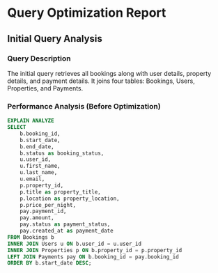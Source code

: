 # Query Optimization Report

## Initial Query Analysis

### Query Description
The initial query retrieves all bookings along with user details, property details, and payment details. It joins four tables: Bookings, Users, Properties, and Payments.

### Performance Analysis (Before Optimization)
```sql
EXPLAIN ANALYZE
SELECT 
    b.booking_id,
    b.start_date,
    b.end_date,
    b.status as booking_status,
    u.user_id,
    u.first_name,
    u.last_name,
    u.email,
    p.property_id,
    p.title as property_title,
    p.location as property_location,
    p.price_per_night,
    pay.payment_id,
    pay.amount,
    pay.status as payment_status,
    pay.created_at as payment_date
FROM Bookings b
INNER JOIN Users u ON b.user_id = u.user_id
INNER JOIN Properties p ON b.property_id = p.property_id
LEFT JOIN Payments pay ON b.booking_id = pay.booking_id
ORDER BY b.start_date DESC;
